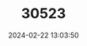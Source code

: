 ---
title: "30523"
category: "Diospyros chrysophyllos"
draft: false
date: 2024-02-22 13:03:50
languages:
  French: ["Bois d'ébène blanc"]
---